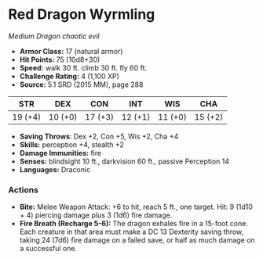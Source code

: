 # Red Dragon Wyrmling

*Medium* *Dragon* *chaotic evil*

- **Armor Class:** 17 (natural armor)
- **Hit Points:** 75 (10d8+30)
- **Speed:** walk 30 ft. climb 30 ft. fly 60 ft.
- **Challenge Rating:** 4 (1,100 XP)
- **Source:** 5.1 SRD (2015 MM), page 288

| STR | DEX | CON | INT | WIS | CHA |
| --- | --- | --- | --- | --- | --- |
| 19 (+4) | 10 (+0) | 17 (+3) | 12 (+1) | 11 (+0) | 15 (+2) |

- **Saving Throws**: Dex +2, Con +5, Wis +2, Cha +4
- **Skills:** perception +4, stealth +2
- **Damage Immunities:** fire
- **Senses:** blindsight 10 ft., darkvision 60 ft., passive Perception 14
- **Languages:** Draconic

### Actions

- **Bite:** Melee Weapon Attack: +6 to hit, reach 5 ft., one target. Hit: 9 (1d10 + 4) piercing damage plus 3 (1d6) fire damage.
- **Fire Breath (Recharge 5-6):** The dragon exhales fire in a 15-foot cone. Each creature in that area must make a DC 13 Dexterity saving throw, taking 24 (7d6) fire damage on a failed save, or half as much damage on a successful one.


